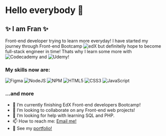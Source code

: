 # Hello everybody 👋

## ✨ I am Fran ✨ 
Front-end developer trying to learn more everyday! I have started my journey through Front-end Bootcamp ![edX](https://img.shields.io/badge/edX-%2302262B.svg?style=for-the-badge&logo=edX&logoColor=white) but definitelly hope to become full-stack engineer in time!
Thats why I learn some more with ![Codecademy](https://img.shields.io/badge/Codecademy-FFF0E5?style=for-the-badge&logo=codecademy&logoColor=1F243A) and ![Udemy](https://img.shields.io/badge/Udemy-A435F0?style=for-the-badge&logo=Udemy&logoColor=white)!
### My skills now are:
![Figma](https://img.shields.io/badge/figma-%23F24E1E.svg?style=for-the-badge&logo=figma&logoColor=white)
![NodeJS](https://img.shields.io/badge/node.js-6DA55F?style=for-the-badge&logo=node.js&logoColor=white)
![NPM](https://img.shields.io/badge/NPM-%23CB3837.svg?style=for-the-badge&logo=npm&logoColor=white)
![HTML5](https://img.shields.io/badge/html5-%23E34F26.svg?style=for-the-badge&logo=html5&logoColor=white)
![CSS3](https://img.shields.io/badge/css3-%231572B6.svg?style=for-the-badge&logo=css3&logoColor=white)
![JavaScript](https://img.shields.io/badge/javascript-%23323330.svg?style=for-the-badge&logo=javascript&logoColor=%23F7DF1E)


### ...and more
- 🌱 I’m currently finishing EdX Front-end developers Bootcamp!
- 👯 I’m looking to collaborate on any Front-end web projects!
- 🤔 I’m looking for help with learning SQL and PHP.
- 📫 How to reach me: [Email me!](mailto:tiskarechk@gmail.com)
- :eyes: See my [portfolio!](https://frantiskaali.github.io/fran-portfolio-react/)

